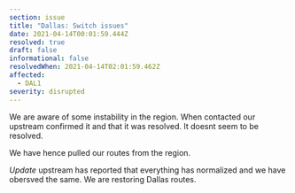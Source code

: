 ```yaml
---
section: issue
title: "Dallas: Switch issues"
date: 2021-04-14T00:01:59.444Z
resolved: true
draft: false
informational: false
resolvedWhen: 2021-04-14T02:01:59.462Z
affected:
  - DAL1
severity: disrupted
---
```

We are aware of some instability in the region. When contacted our upstream confirmed it and that it was resolved. It doesnt seem to be resolved.

We have hence pulled our routes from the region.


*Update* upstream has reported that everything has normalized and we have obersved the same. We are restoring Dallas routes.